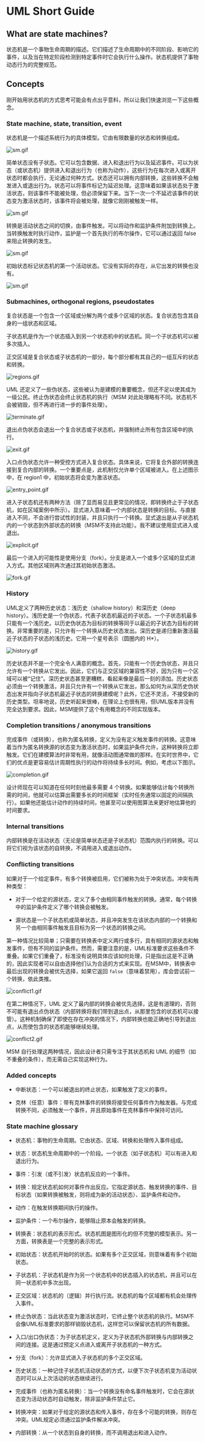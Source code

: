 # UML Short Guide

## What are state machines?

状态机是一个事物生命周期的描述。它们描述了生命周期中的不同阶段、影响它的事件，以及当在特定阶段检测到特定事件时它会执行什么操作。状态机提供了事物动态行为的完整规范。

## Concepts

刚开始用状态机的方式思考可能会有点出乎意料，所以让我们快速浏览一下这些概念。

### State machine, state, transition, event

状态机是一个描述系统行为的具体模型。它由有限数量的状态和转换组成。

![sm.gif](img/sm.gif)

简单状态没有子状态。它可以包含数据、进入和退出行为以及延迟事件。可以为状态（或状态机）提供进入和退出行为（也称为动作），这些行为在每次进入或离开状态时都会执行，无论通过何种方式。状态还可以拥有内部转换，这些转换不会触发进入或退出行为。状态可以将事件标记为延迟处理。这意味着如果该状态处于激活状态，则该事件不能被处理，但必须保留下来。当下一次一个不延迟该事件的状态变为激活状态时，该事件将会被处理，就像它刚刚被触发一样。

![sm.gif](img/state.gif)

转换是活动状态之间的切换，由事件触发。可以将动作和监护条件附加到转换上。当转换触发时执行动作，监护是一个首先执行的布尔操作，它可以通过返回 false 来阻止转换的发生。

![sm.gif](img/transition.jpg)

初始状态标记状态机的第一个活动状态。它没有实际的存在，从它出发的转换也没有。

![sm.gif](img/init_state.gif)

### Submachines, orthogonal regions, pseudostates

复合状态是一个包含一个区域或分解为两个或多个区域的状态。复合状态包含其自身的一组状态和区域。

子状态机是作为一个状态插入到另一个状态机中的状态机。同一个子状态机可以被多次插入。

正交区域是复合状态或子状态机的一部分，每个部分都有其自己的一组互斥的状态和转换。

![regions.gif](img/regions.gif)

UML 还定义了一些伪状态，这些被认为是建模的重要概念，但还不足以使其成为一级公民。终止伪状态会终止状态机的执行（MSM 对此处理略有不同。状态机不会被销毁，但不再进行进一步的事件处理）。

![terminate.gif](img/terminate.gif)

退出点伪状态会退出一个复合状态或子状态机，并强制终止所有包含区域中的执行。

![exit.gif](img/exit.gif)

入口点伪状态允许一种受控方式进入复合状态。具体来说，它将复合外部的转换连接到复合内部的转换。一个重要点是，此机制仅允许单个区域被进入。在上述图示中，在 region1 中，初始状态将会变为激活状态。

![entry_point.gif](img/entry_point.gif)

进入子状态机还有两种方法（除了显而易见且更常见的情况，即转换终止于子状态机，如在区域案例中所示）。显式进入意味着一个内部状态是转换的目标。与直接进入不同，不会进行尝试性的封装，并且只执行一个转换。显式退出是从子状态机内的一个状态到外部状态的转换（MSM不支持此功能）。我不建议使用显式进入或退出。

![explicit.gif](img/explicit.gif)

最后一个进入的可能性是使用分支（fork）。分支是进入一个或多个区域的显式进入方式。其他区域则再次通过其初始状态激活。

![fork.gif](img/fork.gif)

### History

UML定义了两种历史状态：浅历史（shallow history）和深历史（deep history）。浅历史是一个伪状态，代表子状态机最近的子状态。一个子状态机最多只能有一个浅历史。以历史伪状态为目标的转换等同于以最近的子状态为目标的转换。非常重要的是，只允许有一个转换从历史状态发出。深历史是递归重新激活最近子状态的子状态的浅历史。它用一个星号表示（圆圈内的 H*）。

![history.gif](img/history.gif)

历史状态并不是一个完全令人满意的概念。首先，只能有一个历史伪状态，并且只允许有一个转换从它发出。因此，它们与正交区域的兼容性不好，因为只有一个区域可以被“记住”。深历史状态甚至更糟糕，看起来像是最后一刻的添加。历史状态必须由一个转换激活，并且只允许有一个转换从它发出，那么如何为从深历史伪状态出发并指向子状态机最近子状态的转换建模呢？此外，它还不灵活，不接受新的历史类型。坦率地说，历史听起来很棒，在理论上也很有用，但UML版本并没有完全达到要求。因此，MSM提供了这个有用概念的不同实现版本。

### Completion transitions / anonymous transitions

完成事件（或转换），也称为匿名转换，定义为没有定义触发事件的转换。这意味着当作为匿名转换源的状态变为激活状态时，如果监护条件允许，这种转换将立即触发。它们在建模算法时非常有用，就像活动图通常做的那样。在实时世界中，它们的优点是更容易估计周期性执行的动作将持续多长时间。例如，考虑以下图示。

![completion.gif](img/completion.gif)

设计师现在可以知道在任何时刻他最多需要 4 个转换。如果能够估计每个转换所需的时间，他就可以估算出需要多长的时间框架（实时任务通常以固定的间隔执行）。如果他还能估计动作的持续时间，他甚至可以使用图算法来更好地估算他的时间要求。

### Internal transitions

内部转换是在活动状态（无论是简单状态还是子状态机）范围内执行的转换。可以将它们视为该状态的自转换，不调用进入或退出动作。

### Conflicting transitions

如果对于一个给定事件，有多个转换被启用，它们被称为处于冲突状态。冲突有两种类型：

- 对于一个给定的源状态，定义了多个由相同事件触发的转换。通常，每个转换中的监护条件定义了哪个转换会被触发。

- 源状态是一个子状态机或简单状态，并且冲突发生在该状态内部的一个转换和另一个由相同事件触发且目标为另一个状态的转换之间。

第一种情况比较简单；只需要在转换表中定义两行或多行，具有相同的源状态和触发事件，但有不同的监护条件。然而，需要注意的是，UML标准要求这些条件不重叠。如果它们重叠了，标准没有说明具体应该如何处理，只是指出这是不正确的，因此实现者可以自由选择他们认为合适的方式来实现。在MSM中，转换表中最后出现的转换会被优先选择，如果它返回 `false`（意味着禁用），库会尝试前一个转换，依此类推。

![conflict1.gif](img/conflict1.gif)

在第二种情况下，UML 定义了最内部的转换会被优先选择，这是有道理的，否则不可能有退出点伪状态（内部转换将我们带到退出点，从那里包含的状态机可以接管）。这种机制确保了即使在存在冲突的情况下，内部转换也能正确地引导到退出点，从而使包含的状态机能够继续处理。

![conflict2.gif](img/conflict2.gif)

MSM 自行处理这两种情况，因此设计者只需专注于其状态机和 UML 的细节（如不重叠的条件），而无需自己实现这种行为。

### Added concepts

- 中断状态：一个可以被退出的终止状态，如果触发了定义的事件。

- 克林（任意）事件：带有克林事件的转换将接受任何事件作为触发器。与完成转换不同，必须触发一个事件，并且原始事件在克林事件中保持可访问。

### State machine glossary

- 状态机：事物的生命周期。它由状态、区域、转换和处理传入事件组成。

- 状态：状态机生命周期中的一个阶段。一个状态（如子状态机）可以有进入和退出行为。

- 事件：引发（或不引发）状态机反应的一个事件。

- 转换：规定状态机如何对事件作出反应。它指定源状态、触发转换的事件、目标状态（如果转换被触发，则将成为新的活动状态）、监护条件和动作。

- 动作：在触发转换期间执行的操作。

- 监护条件：一个布尔操作，能够阻止原本会触发的转换。

- 转换表：状态机的表示形式。状态机图是图形化的但不完整的模型表示。另一方面，转换表是一个完整的表示形式。

- 初始状态：状态机开始时的状态。如果有多个正交区域，则意味着有多个初始状态。

- 子状态机：子状态机是作为另一个状态机中的状态插入的状态机，并且可以在同一状态机中多次出现。

- 正交区域：状态机的（逻辑）并行执行流。状态机的每个区域都有机会处理传入事件。

- 终止伪状态：当此状态变为激活状态时，它终止整个状态机的执行。MSM不会像UML标准要求的那样销毁状态机，这样您可以保留状态机的所有数据。

- 入口/出口伪状态：为子状态机定义，定义为子状态机外部转换与内部转换之间的连接。这是通过预定义点进入或离开子状态机的一种方式。

- 分支（fork）：允许显式进入子状态机的多个正交区域。

- 历史状态：一种记住子状态机活动状态的方式，以便下次子状态机变为活动状态时可以从上次活动的状态继续进行。

- 完成事件（也称为匿名转换）：当一个转换没有命名事件触发时，它会在源状态变为活动状态时自动触发，除非监护条件禁止它。

- 转换冲突：如果对于给定的源状态和传入事件，存在多个可能的转换，则存在冲突。UML规定必须通过监护条件解决冲突。

- 内部转换：从一个状态到自身的转换，而不调用退出和进入动作。
